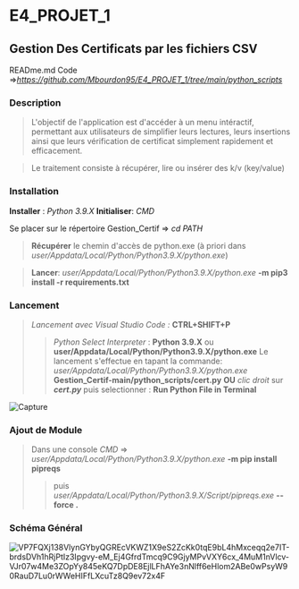 # E4_PROJET_1
## Gestion Des Certificats par les fichiers CSV

READme.md Code =>*https://github.com/Mbourdon95/E4_PROJET_1/tree/main/python_scripts*


### Description
> L'objectif de l'application est d'accéder à un menu intéractif, permettant aux utilisateurs de simplifier leurs lectures, leurs insertions ainsi que leurs vérification de certificat simplement rapidement et efficacement.

> Le traitement consiste à récupérer, lire ou insérer des k/v (key/value)

### Installation 

**Installer** : *Python 3.9.X*
**Initialiser**: *CMD*

Se placer sur le répertoire Gestion_Certif => *cd PATH*

> **Récupérer** le chemin d'accès de python.exe (à priori dans *user/Appdata/Local/Python/Python3.9.X/python.exe*)

> **Lancer**: *user/Appdata/Local/Python/Python3.9.X/python.exe* **-m pip3 install -r requirements.txt**


### Lancement 

> *Lancement avec Visual Studio Code :* **CTRL+SHIFT+P**
>> *Python Select Interpreter* : **Python 3.9.X** ou **user/Appdata/Local/Python/Python3.9.X/python.exe**
> Le lancement s'effectue en tapant la commande: *user/Appdata/Local/Python/Python3.9.X/python.exe* **Gestion_Certif-main/python_scripts/cert.py**
> **OU** *clic droit* sur ***cert.py*** puis selectionner :  **Run Python File in Terminal**

![Capture](https://user-images.githubusercontent.com/71081511/114020824-45d0c100-9870-11eb-8cbe-de99e57ee1f0.PNG)

### Ajout de Module

> Dans une console *CMD* => *user/Appdata/Local/Python/Python3.9.X/python.exe* **-m pip install pipreqs**
>> puis *user/Appdata/Local/Python/Python3.9.X/Script/pipreqs.exe* **--force .**

### Schéma Général
![VP7FQXj138VlynGYbyQGREcVKWZ1X9eS2ZcKk0tqE9bL4hMxceqq2e7IT-brdsDVh1hRjPtIz3Ipgvy-eM_Ej4GfrdTmcq9C9GjyMPvVXY6cx_4MuM1nVlcv-VJr07w4Me3ZOpYy845eKQ7DpDE8EjlLFhAYe3nNlff6eHlom2ABe0wPsyW90RauD7Lu0rWWeHIFfLXcuTz8Q9ev72x4F](https://user-images.githubusercontent.com/71081511/114020948-6c8ef780-9870-11eb-8f6f-8c38b0478698.png)


